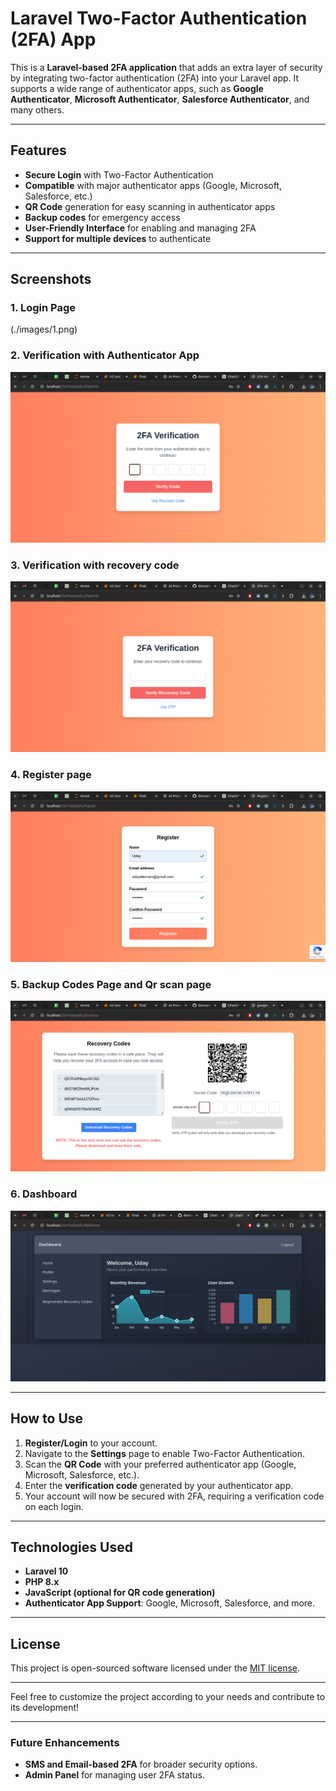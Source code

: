 # Laravel Two-Factor Authentication (2FA) App

This is a **Laravel-based 2FA application** that adds an extra layer of security by integrating two-factor authentication (2FA) into your Laravel app. It supports a wide range of authenticator apps, such as **Google Authenticator**, **Microsoft Authenticator**, **Salesforce Authenticator**, and many others.

---

## Features

- **Secure Login** with Two-Factor Authentication
- **Compatible** with major authenticator apps (Google, Microsoft, Salesforce, etc.)
- **QR Code** generation for easy scanning in authenticator apps
- **Backup codes** for emergency access
- **User-Friendly Interface** for enabling and managing 2FA
- **Support for multiple devices** to authenticate

---

## Screenshots

### 1. Login Page
(./images/1.png)

### 2. Verification with Authenticator App
![Verification Page](./images/2.png)

### 3. Verification with recovery code
![Verification Page](./images/3.png)

### 4. Register page
![Register](./images/4.png)

### 5. Backup Codes Page and Qr scan page
![Backup Codes](./images/5.png)

### 6. Dashboard
![User Settings](./images/6.png)

---

## How to Use

1. **Register/Login** to your account.
2. Navigate to the **Settings** page to enable Two-Factor Authentication.
3. Scan the **QR Code** with your preferred authenticator app (Google, Microsoft, Salesforce, etc.).
4. Enter the **verification code** generated by your authenticator app.
5. Your account will now be secured with 2FA, requiring a verification code on each login.

---

## Technologies Used

- **Laravel 10**
- **PHP 8.x**
- **JavaScript (optional for QR code generation)**
- **Authenticator App Support**: Google, Microsoft, Salesforce, and more.

---

## License

This project is open-sourced software licensed under the [MIT license](https://opensource.org/licenses/MIT).

---

Feel free to customize the project according to your needs and contribute to its development!

---

### Future Enhancements

- **SMS and Email-based 2FA** for broader security options.
- **Admin Panel** for managing user 2FA status.
